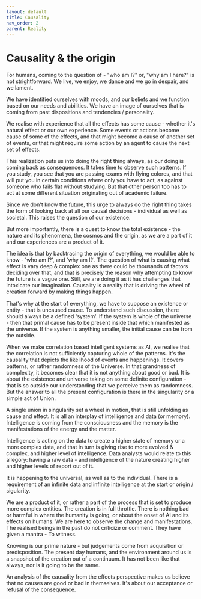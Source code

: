 ```yaml
---
layout: default
title: Causality
nav_order: 2
parent: Reality
---
```


# Causality & the origin

For humans, coming to the question of - "who am I?" or, "why am I here?" is not strightforward. We live, we enjoy, we dance and we go in despair, and we lament.

We have identified ourselves with moods, and our beliefs and we function based on our needs and abilities. We have an image of ourselves that is coming from past dispositions and tendencies / personality.

We realise with experience that all the effects has some cause - whether it's natural effect or our own experience. Some events or actions become cause of some of the effects, and that might become a cause of another set of events, or that might require some action by an agent to cause the next set of effects.

This realization puts us into doing the right thing always, as our doing is coming back as consequences. It takes time to observe such patterns. If you study, you see that you are passing exams with flying colores, and that will put you in certain conditions where only you have to act, as against someone who fails flat without studying. But that other person too has to act at some different situation originating out of academic failure.

Since we don't know the future, this urge to always do the right thing takes the form of looking back at all our causal decisions - individual as well as societal. This raises the question of our existence.

But more importantly, there is a quest to know the total existence - the nature and its phenomena, the cosmos and the origin, as we are a part of it and our experiences are a product of it. 

The idea is that by backtracing the origin of everything, we would be able to know - 'who am I?', and 'why am I?'. The question of what is causing what effect is vary deep & complex one as there could be thousands of factors deciding over that, and that is precisely the reason why attempting to know the future is a vague one. Still, we are doing it as it has challenges that intoxicate our imagination. Causality is a reality that is driving the wheel of creation forward by making things happen.

That's why at the start of everything, we have to suppose an existence or entity - that is uncaused cause. To understand such discussion, there should always be a defined 'system'. If the system is whole of the universe - then that primal cause has to be present inside that which manifested as the universe. If the system is anything smaller, the initial cause can be from the outside.

When we make correlation based intelligent systems as AI, we realise that the correlation is not sufficiently capturing whole of the patterns. It's the causality that depicts the likelihood of events and happenings. It covers patterns, or rather randomness of the Universe. In that grandness of complexity, it becomes clear that it is not anything about good or bad. It is about the existence and universe taking on some definite configuration - that is so outside our understanding that we perceive them as randomness. But the answer to all the present configuration is there in the singularity or a simple act of Union. 

A single union in singularity set a wheel in motion, that is still unfolding as cause and effect. It is all an interplay of intelligence and data (or memory). Intelligence is coming from the consciousness and the memory is the manifestations of the energy and the matter.

Intelligence is acting on the data to create a higher state of memory or a more complex data, and that in turn is giving rise to more evolved & complex, and higher level of intelligence. Data analysts would relate to this allegory: having a raw data - and intelligence of the nature creating higher and higher levels of report out of it.

It is happening to the universal, as well as to the individual. There is a requirement of an infinite data and infinite intelligence at the start or origin / sigularity.

We are a product of it, or rather a part of the process that is set to produce more complex entities. The creation is in full throttle. There is nothing bad or harmful in where the humanity is going, or about the onset of AI and its effects on humans. We are here to observe the change and manifestations. The realised beings in the past do not criticize or comment. They have given a mantra - To witness. 

Knowing is our prime nature - but judgements come from acquisition or predisposition. The present day humans, and the environment around us is a snapshot of the creation out of a continuum. It has not been like that always, nor is it going to be the same. 

An analysis of the causality from the effects perspective makes us believe that no causes are good or bad in themselves. It's about our acceptance or refusal of the consequence.